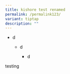 ```yaml
---
title: kishore test renamed
permalink: /permalink123/
variant: tiptap
description: ""
---
```

<ul data-tight="true" class="tight">
<li>
<p>d</p>
<ul data-tight="true" class="tight">
<li>
<p>d</p>
<ul data-tight="true" class="tight">
<li>
<p>d</p>
</li>
</ul>
</li>
</ul>
</li>
</ul>
<p></p>
<p></p>
<p>testing</p>